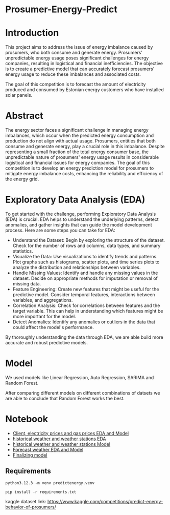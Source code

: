 # Prosumer-Energy-Predict

# Introduction

This project aims to address the issue of energy imbalance caused by prosumers, who both consume and generate energy. Prosumers' unpredictable energy usage poses significant challenges for energy companies, resulting in logistical and financial inefficiencies. The objective is to create a predictive model that can accurately forecast prosumers' energy usage to reduce these imbalances and associated costs.

The goal of this competition is to forecast the amount of electricity produced and consumed by Estonian energy customers who have installed solar panels.

# Abstract

The energy sector faces a significant challenge in managing energy imbalances, which occur when the predicted energy consumption and production do not align with actual usage. Prosumers, entities that both consume and generate energy, play a crucial role in this imbalance. Despite representing a small fraction of the total energy consumer base, the unpredictable nature of prosumers' energy usage results in considerable logistical and financial issues for energy companies. The goal of this competition is to develop an energy prediction model for prosumers to mitigate energy imbalance costs, enhancing the reliability and efficiency of the energy grid.

# Exploratory Data Analysis (EDA)

To get started with the challenge, performing Exploratory Data Analysis (EDA) is crucial. EDA helps to understand the underlying patterns, detect anomalies, and gather insights that can guide the model development process. Here are some steps you can take for EDA:

* Understand the Dataset: Begin by exploring the structure of the dataset. Check for the number of rows and columns, data types, and summary statistics.
* Visualize the Data: Use visualizations to identify trends and patterns. Plot graphs such as histograms, scatter plots, and time series plots to analyze the distribution and relationships between variables.
* Handle Missing Values: Identify and handle any missing values in the dataset. Decide on appropriate methods for imputation or removal of missing data.
* Feature Engineering: Create new features that might be useful for the predictive model. Consider temporal features, interactions between variables, and aggregations.
* Correlation Analysis: Check for correlations between features and the target variable. This can help in understanding which features might be more important for the model.
* Detect Anomalies: Identify any anomalies or outliers in the data that could affect the model's performance.

By thoroughly understanding the data through EDA, we are able build more accurate and robust predictive models.

# Model

We used models like Linear Regression, Auto Regression, SARIMA and Random Forest.
 
After comparing different models on different combinations of datsets we are able to conclude that Random Forest works the best.

# Notebook
* [Client, electricity prices and gas prices EDA and Model](/Notebook/client_electric_gas.ipynb)
* [historical weather and weather stations EDA](/Notebook/historical-weatherEDA.ipynb)
* [historical weather and weather stations Model](/Notebook/historical-datamodel.ipynb)
* [Forecast weather EDA and Model](/Notebook/eda_prediction.ipynb)
* [Finalizing model](/Notebook/finalizing_model.ipynb)

## Requirements
```
python3.12.3 -m venv predictenergy.venv

pip install -r requirements.txt

```
kaggle dataset link: https://www.kaggle.com/competitions/predict-energy-behavior-of-prosumers/
